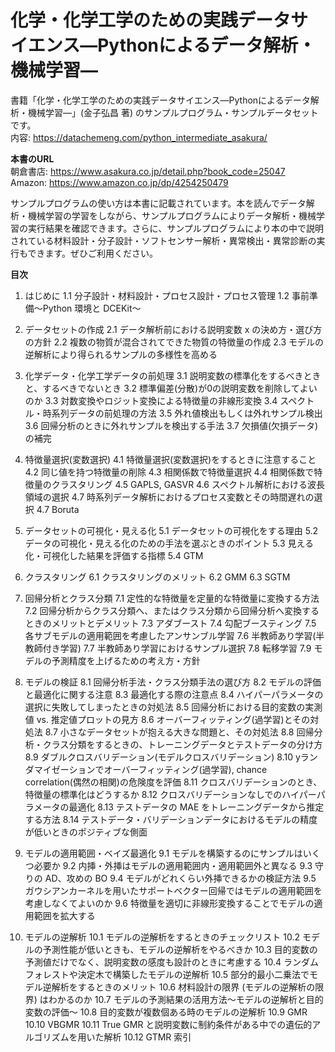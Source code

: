 # 化学・化学工学のための実践データサイエンス―Pythonによるデータ解析・機械学習―

書籍「化学・化学工学のための実践データサイエンス―Pythonによるデータ解析・機械学習―」(金子弘昌 著) のサンプルプログラム・サンプルデータセットです。  
内容: https://datachemeng.com/python_intermediate_asakura/ 

**本書のURL**  
朝倉書店: https://www.asakura.co.jp/detail.php?book_code=25047  
Amazon: https://www.amazon.co.jp/dp/4254250479

サンプルプログラムの使い方は本書に記載されています。本を読んでデータ解析・機械学習の学習をしながら、サンプルプログラムによりデータ解析・機械学習の実行結果を確認できます。さらに、サンプルプログラムにより本の中で説明されている材料設計・分子設計・ソフトセンサー解析・異常検出・異常診断の実行もできます。ぜひご利用ください。

**目次**  
1. はじめに
1.1 分子設計・材料設計・プロセス設計・プロセス管理
1.2 事前準備～Python 環境と DCEKit～

2. データセットの作成
2.1 データ解析前における説明変数 x の決め方・選び方の方針
2.2 複数の物質が混合されてできた物質の特徴量の作成
2.3 モデルの逆解析により得られるサンプルの多様性を高める

3. 化学データ・化学工学データの前処理
3.1 説明変数の標準化をするべきときと、するべきでないとき
3.2 標準偏差(分散)が0の説明変数を削除してよいのか
3.3 対数変換やロジット変換による特徴量の非線形変換
3.4 スペクトル・時系列データの前処理の方法
3.5 外れ値検出もしくは外れサンプル検出
3.6 回帰分析のときに外れサンプルを検出する手法
3.7 欠損値(欠損データ)の補完

4. 特徴量選択(変数選択)
4.1 特徴量選択(変数選択)をするときに注意すること
4.2 同じ値を持つ特徴量の削除
4.3 相関係数で特徴量選択
4.4 相関係数で特徴量のクラスタリング
4.5 GAPLS, GASVR
4.6 スペクトル解析における波長領域の選択
4.7 時系列データ解析におけるプロセス変数とその時間遅れの選択
4.7 Boruta

5. データセットの可視化・見える化
5.1 データセットの可視化をする理由
5.2 データの可視化・見える化のための手法を選ぶときのポイント
5.3 見える化・可視化した結果を評価する指標
5.4 GTM

6. クラスタリング
6.1 クラスタリングのメリット
6.2 GMM
6.3 SGTM

7. 回帰分析とクラス分類
7.1 定性的な特徴量を定量的な特徴量に変換する方法
7.2 回帰分析からクラス分類へ、またはクラス分類から回帰分析へ変換するときのメリットとデメリット
7.3 アダブースト
7.4 勾配ブースティング
7.5 各サブモデルの適用範囲を考慮したアンサンブル学習
7.6 半教師あり学習(半教師付き学習)
7.7 半教師あり学習におけるサンプル選択
7.8 転移学習
7.9 モデルの予測精度を上げるための考え方・方針

8. モデルの検証
8.1 回帰分析手法・クラス分類手法の選び方
8.2 モデルの評価と最適化に関する注意
8.3 最適化する際の注意点
8.4 ハイパーパラメータの選択に失敗してしまったときの対処法
8.5 回帰分析における目的変数の実測値 vs. 推定値プロットの見方
8.6 オーバーフィッティング(過学習)とその対処法
8.7 小さなデータセットが抱える大きな問題と、その対処法
8.8 回帰分析・クラス分類をするときの、トレーニングデータとテストデータの分け方
8.9 ダブルクロスバリデーション(モデルクロスバリデーション)
8.10 yランダマイゼーションでオーバーフィッティング(過学習), chance correlation(偶然の相関)の危険度を評価
8.11 クロスバリデーションのとき、特徴量の標準化はどうするか
8.12 クロスバリデーションなしでのハイパーパラメータの最適化
8.13 テストデータの MAE をトレーニングデータから推定する方法
8.14 テストデータ・バリデーションデータにおけるモデルの精度が低いときのポジティブな側面

9. モデルの適用範囲・ベイズ最適化
9.1 モデルを構築するのにサンプルはいくつ必要か
9.2 内挿・外挿はモデルの適用範囲内・適用範囲外と異なる
9.3 守りの AD、攻めの BO
9.4 モデルがどれくらい外挿できるかの検証方法
9.5 ガウシアンカーネルを用いたサポートベクター回帰ではモデルの適用範囲を考慮しなくてよいのか
9.6 特徴量を適切に非線形変換することでモデルの適用範囲を拡大する

10. モデルの逆解析
10.1 モデルの逆解析をするときのチェックリスト
10.2 モデルの予測性能が低いときも、モデルの逆解析をやるべきか
10.3 目的変数の予測値だけでなく、説明変数の感度も設計のときに考慮する
10.4 ランダムフォレストや決定木で構築したモデルの逆解析
10.5 部分的最小二乗法でモデル逆解析をするときのメリット
10.6 材料設計の限界 (モデルの逆解析の限界) はわかるのか
10.7 モデルの予測結果の活用方法～モデルの逆解析と目的変数の評価～
10.8 目的変数が複数個ある時のモデルの逆解析
10.9 GMR
10.10 VBGMR
10.11 True GMR と説明変数に制約条件がある中での遺伝的アルゴリズムを用いた解析
10.12 GTMR
索引
